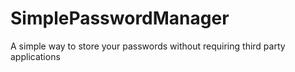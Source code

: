 # SimplePasswordManager
A simple way to store your passwords without requiring third party applications
